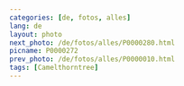 ```yaml
---
categories: [de, fotos, alles]
lang: de
layout: photo
next_photo: /de/fotos/alles/P0000280.html
picname: P0000272
prev_photo: /de/fotos/alles/P0000010.html
tags: [Camelthorntree]
---
```


